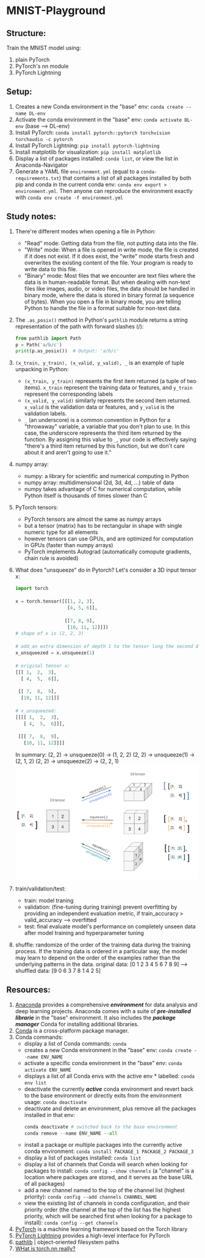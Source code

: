 # MNIST-Playground

## Structure:

Train the MNIST model using:

1. plain PyTorch
2. PyTorch's nn module
3. PyTorch Lightning

## Setup:

1. Creates a new Conda environment in the "base" env: `conda create --name DL-env`
2. Activate the conda environment in the "base" env: `conda activate DL-env` (base --> DL-env)
3. Install PyTorch: `conda install pytorch::pytorch torchvision torchaudio -c pytorch`
4. Install PyTorch Lightning: `pip install pytorch-lightning`
5. Install matplotlib for visualization: `pip install matplotlib`
6. Display a list of packages installed: `conda list`, or view the list in Anaconda-Navigator
7. Generate a YAML file `environment.yml` (equal to a `conda-requirements.txt`) that contains a list of all packages installed by both pip and conda in the current conda env: `conda env export > environment.yml`. Then anyone can reproduce the environment exactly with `conda env create -f environment.yml`

## Study notes:

1. There're different modes when opening a file in Python:
   - "Read" mode: Getting data from the file, not putting data into the file.
   - "Write" mode: When a file is opened in write mode, the file is created if it does not exist. If it does exist, the "write" mode starts fresh and overwrites the existing content of the file. Your program is ready to write data to this file.
   - "Binary" mode: Most files that we encounter are text files where the data is in human-readable format. But when dealing with non-text files like images, audio, or video files, the data should be handled in binary mode, where the data is stored in binary format (a sequence of bytes). When you open a file in binary mode, you are telling Python to handle the file in a format suitable for non-text data.
2. The `.as_posix()` method in Python's `pathlib` module returns a string representation of the path with forward slashes (/):
   ```python
   from pathlib import Path
   p = Path('a/b/c')
   print(p.as_posix())  # Output: 'a/b/c'
   ```
3. `(x_train, y_train), (x_valid, y_valid), _` is an example of tuple unpacking in Python:
   - `(x_train, y_train)` represents the first item returned (a tuple of two items). `x_train` represent the training data or features, and `y_train` represent the corresponding labels
   - `(x_valid, y_valid)` similarly represents the second item returned. `x_valid` is the validation data or features, and `y_valid` is the validation labels.
   - `_` (an underscore) is a common convention in Python for a "throwaway" variable, a variable that you don't plan to use. In this case, the underscore represents the third item returned by the function. By assigning this value to `_`, your code is effectively saying "there's a third item returned by this function, but we don't care about it and aren't going to use it."
4. numpy array:
   - numpy: a library for scientific and numerical computing in Python
   - numpy array: multidimensional (2d, 3d, 4d, ...) table of data
   - numpy takes advantage of C for numerical computation, while Python itself is thousands of times slower than C
5. PyTorch tensors:
   - PyTorch tensors are almost the same as numpy arrays
   - but a tensor (matrix) has to be rectangular in shape with single numeric type for all elements
   - however tensors can use GPUs, and are optimized for computation in GPUs (faster than numpy arrays)
   - PyTorch implements Autograd (automatically comopute gradients, chain rule is avoided)
6. What does "unsqueeze" do in Pytorch? Let's consider a 3D input tensor x:

   ```python
   import torch

   x = torch.tensor([[[1, 2, 3],
                      [4, 5, 6]],

                     [[7, 8, 9],
                      [10, 11, 12]]])
   # shape of x is (2, 2, 3)

   # add an extra dimension of depth 1 to the tensor long the second dimension -> (2, 1, 2, 3):
   x_unsqueezed = x.unsqueeze(1)

   # original tensor x:
   [[[ 1,  2,  3],
     [ 4,  5,  6]],

    [[ 7,  8,  9],
     [10, 11, 12]]]

   # x_unsqueezed:
   [[[[ 1,  2,  3],
      [ 4,  5,  6]]],

    [[[ 7,  8,  9],
      [10, 11, 12]]]]
   ```

   In summary:
   (2, 2) -> unsqueeze(0) -> (1, 2, 2)
   (2, 2) -> unsqueeze(1) -> (2, 1, 2)
   (2, 2) -> unsqueeze(2) -> (2, 2, 1)
   ![squeeze/unsqueeze](/unsqueeze.png)

7. train/validation/test:
   - train: model traning
   - validation: (fine-tuning during training) prevent overfitting by providing an independent evaluation metric, if train_accuracy > valid_accuracy --> overfitted
   - test: final evaluate model's performance on completely unseen data after model training and hyperparameter tuning
8. shuffle: randomize of the order of the training data during the training process. If the training data is ordered in a particular way, the model may learn to depend on the order of the examples rather than the underlying patterns in the data.
   original data: [0 1 2 3 4 5 6 7 8 9] --> shuffled data: [9 0 6 3 7 8 1 4 2 5]

## Resources:

1. [Anaconda](https://www.anaconda.com/) provides a comprehensive **_environment_** for data analysis and deep learning projects. Anaconda comes with a suite of **_pre-installed librarie_** in the "base" environment. It also includes the **_package manager_** Conda for installing additional libraries.
2. [Conda](https://docs.conda.io/en/latest/) is a cross-platform package manager.
3. Conda commands:
   - display a list of Conda commands: `conda`
   - creates a new Conda environment in the "base" env: `conda create --name ENV_NAME`
   - activate a specific conda environment in the "base" env: `conda activate ENV_NAME`
   - displays a list of all Conda envs with the active env \* labelled: `conda env list`
   - deactivate the currently **_active_** conda environment and revert back to the base environment or directly exits from the environment usage: `conda deactivate`
   - deactivate and delete an environment, plus remove all the packages installed in that env:
     ```python
     conda deactivate # switched back to the base environment
     conda remove --name ENV_NAME --all
     ```
   - install a package or multiple packages into the currently active conda environment: `conda install PACKAGE_1 PACKAGE_2 PACKAGE_3`
   - display a list of packages installed: `conda list`
   - display a list of channels that Conda will search when looking for packages to install: `conda config --show channels` (a "channel" is a location where packages are stored, and it serves as the base URL of all packages)
   - add a new channel named to the top of the channel list (highest priority): `conda config --add channels CHANNEL_NAME`
   - view the existing list of channels in conda configuration, and their priority order (the channel at the top of the list has the highest priority, which will be searched first when looking for a package to install): `conda config --get channels`
4. [PyTorch](https://pytorch.org/tutorials/) is a machine learning framework based on the Torch library
5. [PyTorch Lightning](https://www.pytorchlightning.ai/index.html) provides a high-level interface for PyTorch
6. [pathlib](https://docs.python.org/3/library/pathlib.html) | object-oriented filesystem paths
7. [WHat is torch.nn really?](https://pytorch.org/tutorials/beginner/nn_tutorial.html)
